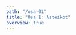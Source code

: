 ```yaml
---
path: "/osa-01"
title: "Osa 1: Asteikot"
overview: true
---
```


<music-exercise name="Asteikko nuotti ja kuuntelu" type="scales"></music-exercise>
<music-exercise name="Asteikko nuotti" type="scales_notes"></music-exercise>
<music-exercise name="Asteikko kuuntelu" type="scales_sound"></music-exercise>
<music-exercise name="Kirkkosävellaji nuotti ja kuuntelu" type="modes"></music-exercise>
<music-exercise name="Kirkkosävellaji nuotti" type="modes_notes"></music-exercise>
<music-exercise name="Kirkkosävellaji kuuntelu" type="modes_sound"></music-exercise>
